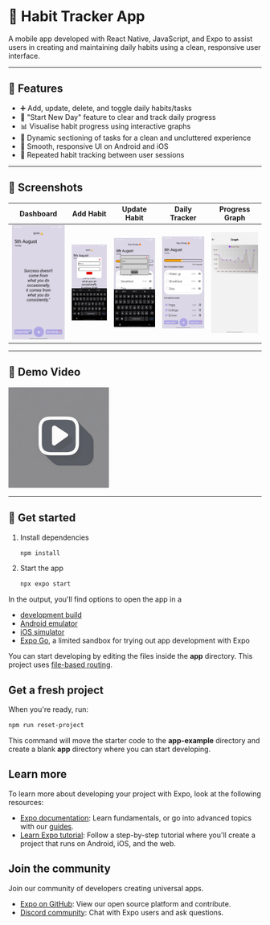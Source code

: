 

# 📅 Habit Tracker App

A mobile app developed with React Native, JavaScript, and Expo to assist users in creating and maintaining daily habits using a clean, responsive user interface.

---

## 🚀 Features

- ➕ Add, update, delete, and toggle daily habits/tasks
- 🔄 "Start New Day" feature to clear and track daily progress
- 📊 Visualise habit progress using interactive graphs
- 🧠 Dynamic sectioning of tasks for a clean and uncluttered experience
- 📱 Smooth, responsive UI on Android and iOS
- 🔁 Repeated habit tracking between user sessions

---

## 📸 Screenshots

| Dashboard | Add Habit | Update Habit | Daily Tracker | Progress Graph |
|------------|-------------|----------------|----------------|----------------|
| ![Login](assets/images/home.jpg) | ![Home](assets/images/addtask.jpg) | ![Search](assets/images/update.jpg) | ![Details](assets/images/addedtasks.jpg) | ![Favorites](assets/images/graph.jpg) |



---

## 🎥 Demo Video

<a href="https://www.instagram.com/reel/DNATkKaJ4yY/?utm_source=ig_web_button_share_sheet&igsh=MzRlODBiNWFlZA==">
  <img src="assets/images/videologo.jpg" alt="Watch Demo" width="200"/>
</a>


---

## 🔧 Get started

1. Install dependencies

   ```bash
   npm install
   ```

2. Start the app

   ```bash
   npx expo start
   ```

In the output, you'll find options to open the app in a

- [development build](https://docs.expo.dev/develop/development-builds/introduction/)
- [Android emulator](https://docs.expo.dev/workflow/android-studio-emulator/)
- [iOS simulator](https://docs.expo.dev/workflow/ios-simulator/)
- [Expo Go](https://expo.dev/go), a limited sandbox for trying out app development with Expo

You can start developing by editing the files inside the **app** directory. This project uses [file-based routing](https://docs.expo.dev/router/introduction).

## Get a fresh project

When you're ready, run:

```bash
npm run reset-project
```

This command will move the starter code to the **app-example** directory and create a blank **app** directory where you can start developing.

## Learn more

To learn more about developing your project with Expo, look at the following resources:

- [Expo documentation](https://docs.expo.dev/): Learn fundamentals, or go into advanced topics with our [guides](https://docs.expo.dev/guides).
- [Learn Expo tutorial](https://docs.expo.dev/tutorial/introduction/): Follow a step-by-step tutorial where you'll create a project that runs on Android, iOS, and the web.

## Join the community

Join our community of developers creating universal apps.

- [Expo on GitHub](https://github.com/expo/expo): View our open source platform and contribute.
- [Discord community](https://chat.expo.dev): Chat with Expo users and ask questions.
